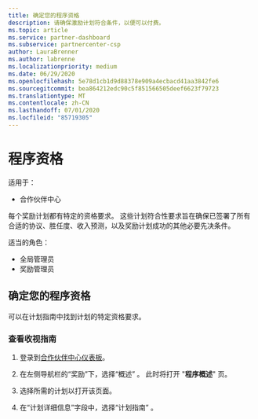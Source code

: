 ```yaml
---
title: 确定您的程序资格
description: 请确保激励计划符合条件，以便可以付费。
ms.topic: article
ms.service: partner-dashboard
ms.subservice: partnercenter-csp
author: LauraBrenner
ms.author: labrenne
ms.localizationpriority: medium
ms.date: 06/29/2020
ms.openlocfilehash: 5e78d1cb1d9d88378e909a4ecbacd41aa3842fe6
ms.sourcegitcommit: bea864212edc90c5f851566505deef6623f79723
ms.translationtype: MT
ms.contentlocale: zh-CN
ms.lasthandoff: 07/01/2020
ms.locfileid: "85719305"
---
```

# <a name="program-eligibility"></a>程序资格

适用于：

- 合作伙伴中心

每个奖励计划都有特定的资格要求。 这些计划符合性要求旨在确保已签署了所有合适的协议、胜任度、收入预测，以及奖励计划成功的其他必要先决条件。

适当的角色：

- 全局管理员
- 奖励管理员

## <a name="determining-your-program-eligibility"></a>确定您的程序资格

可以在计划指南中找到计划的特定资格要求。 

### <a name="to-see-your-program-guide"></a>查看收视指南

1. 登录到[合作伙伴中心仪表板](https://partner.microsoft.com/dashboard/)。

2. 在左侧导航栏的“奖励”下，选择“概述” 。 此时将打开 "**程序概述**" 页。

3. 选择所需的计划以打开该页面。

4. 在“计划详细信息”字段中，选择“计划指南” 。

